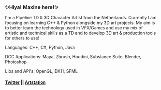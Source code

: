 ### ✨Hiya! Maxine here!✨

 I'm a Pipeline TD & 3D Character Artist from the Netherlands.
 Currently I am focusing on learning C++ & Python alongside my 3D art projects.
 My aim is to better learn the technology used in VFX/Games and use my mix of artistic and technical skills as a TD and to develop 3D art & production tools for others to use!


 Languages: C++, C#, Python, Java
 
 DCC Applications: Maya, Zbrush, Houdini, Substance Suite, Blender, Photoshop
 
 Libs and API's: OpenGL, DX11, SFML

#### [Twitter](https://twitter.com/MaxineCodes) || [Artstation](https://www.artstation.com/maxine3d)
